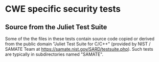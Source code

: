 # CWE specific security tests

## Source from the Juliet Test Suite

Some of the the files in these tests contain source code copied or derived from the public domain "Juliet Test Suite for C/C++" (provided by NIST / SAMATE Team at https://samate.nist.gov/SARD/testsuite.php).  Such tests are typically in subdirectories named "SAMATE".
